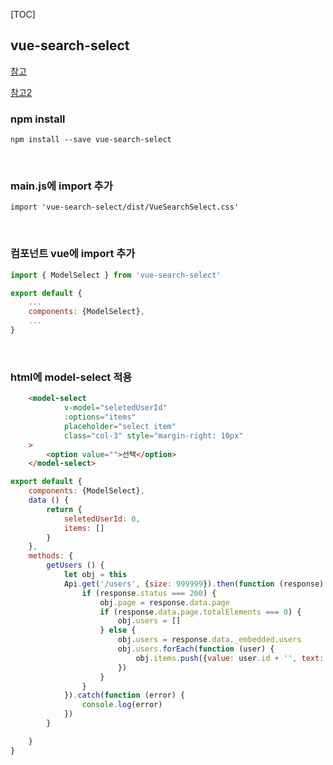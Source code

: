 [TOC]

## vue-search-select

[참고](https://github.com/moreta/vue-search-select)

[참고2](https://vue-multiselect.js.org/)

### npm install 

`npm install --save vue-search-select`

<br>

### main.js에 import 추가

`import 'vue-search-select/dist/VueSearchSelect.css'`

<br>

### 컴포넌트 vue에 import 추가

```js
import { ModelSelect } from 'vue-search-select'

export default {
    ...
    components: {ModelSelect},
    ...
}
```

<br>

### html에 model-select 적용
```html
    <model-select
            v-model="seletedUserId"
            :options="items"
            placeholder="select item"
            class="col-3" style="margin-right: 10px"
    >
        <option value="">선택</option>
    </model-select>

```
```js
export default {
    components: {ModelSelect},
    data () {
        return {
            seletedUserId: 0,
            items: []
        }
    },
    methods: {
        getUsers () {
            let obj = this
            Api.get('/users', {size: 999999}).then(function (response) {
                if (response.status === 200) {
                    obj.page = response.data.page
                    if (response.data.page.totalElements === 0) {
                        obj.users = []
                    } else {
                        obj.users = response.data._embedded.users
                        obj.users.forEach(function (user) {
                            obj.items.push({value: user.id + '', text: user.name + ' (' + user.loginId  + ')'})
                        })
                    }
                }
            }).catch(function (error) {
                console.log(error)
            })
        }

    }
}
```

